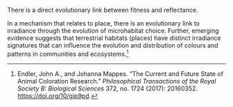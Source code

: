 

There is a direct evolutionary link between fitness and reflectance.

In a mechanism that relates to place, there is an evolutionary link to irradiance through the evolution of microhabitat choice. Further, emerging evidence suggests that terrestrial habitats (places) have distinct irradiance signatures that can influence the evolution and distribution of colours and patterns in communities and ecosystems.[^1]

[^1]: Endler, John A., and Johanna Mappes. “The Current and Future State of Animal Coloration Research.” _Philosophical Transactions of the Royal Society B: Biological Sciences_ 372, no. 1724 (2017): 20160352. https://doi.org/10/gjp9pd.
